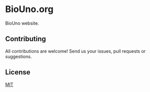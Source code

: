# BioUno.org

BioUno website.

## Contributing

All contributions are welcome! Send us your issues, pull requests or suggestions.

## License

[MIT](http://opensource.org/licenses/MIT)

